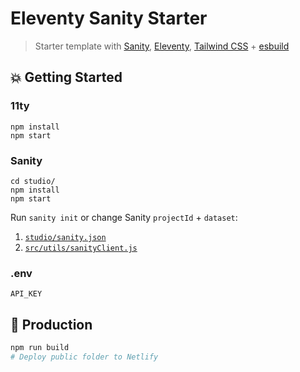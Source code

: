 # Eleventy Sanity Starter

> Starter template with [Sanity](https://sanity.io), [Eleventy](https://11ty.dev), [Tailwind CSS](https://tailwindcss.com/) + [esbuild](https://esbuild.github.io/)

## 💥 Getting Started

### 11ty

```
npm install
npm start
```

### Sanity

```
cd studio/
npm install
npm start
```

Run `sanity init` or change Sanity `projectId` + `dataset`:

1. [`studio/sanity.json`](studio/sanity.json)
2. [`src/utils/sanityClient.js`](src/utils/sanityClient.js)

### .env

```
API_KEY
```

## 🚀 Production

```sh
npm run build
# Deploy public folder to Netlify
```
